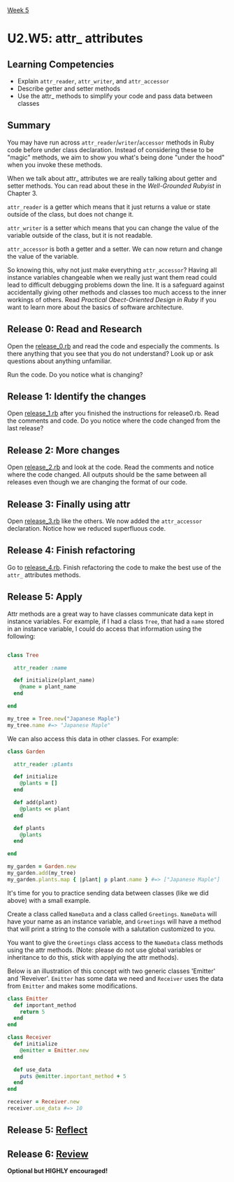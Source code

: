 [Week 5](../)

# U2.W5: attr_ attributes

## Learning Competencies
  - Explain `attr_reader`, `attr_writer`, and `attr_accessor`
  - Describe getter and setter methods
  - Use the attr_ methods to simplify your code and pass data between classes

## Summary

You may have run across `attr_reader`/`writer`/`accessor` methods in Ruby code before under class declaration. Instead of considering these to be "magic" methods, we aim to show you what's being done "under the hood" when you invoke these methods.

When we talk about attr_ attributes we are really talking about getter and setter methods. You can read about these in the *Well-Grounded Rubyist* in Chapter 3.

`attr_reader` is a getter which means that it just returns a value or state outside of the class, but does not change it.

`attr_writer` is a setter which means that you can change the value of the variable outside of the class, but it is not readable.

`attr_accessor` is both a getter and a setter. We can now return and change the value of the variable.

So knowing this, why not just make everything `attr_accessor`? Having all instance variables changeable when we really just want them read could lead to difficult debugging problems down the line. It is a safeguard against accidentally giving other methods and classes too much access to the inner workings of others. Read *Practical Obect-Oriented Design in Ruby* if you want to learn more about the basics of software architecture.

## Release 0: Read and Research

Open the [release_0.rb](release_0.rb) and read the code and especially the comments. Is there anything that you see that you do not understand? Look up or ask questions about anything unfamiliar.

Run the code. Do you notice what is changing?

## Release 1: Identify the changes

Open [release_1.rb](release_1.rb) after you finished the instructions for release0.rb. Read the comments and code. Do you notice where the code changed from the last release?

## Release 2: More changes

Open [release_2.rb](release_2.rb) and look at the code. Read the comments and notice where the code changed. All outputs should be the same between all releases even though we are changing the format of our code.

## Release 3: Finally using attr

Open [release_3.rb](release_3.rb) like the others. We now added the `attr_accessor` declaration. Notice how we reduced superfluous code.

## Release 4: Finish refactoring

Go to [release_4.rb](release_4.rb). Finish refactoring the code to make the best use of the `attr_` attributes methods.

## Release 5: Apply

Attr methods are a great way to have classes communicate data kept in instance variables. For example, if I had a class `Tree`, that had a `name` stored in an instance variable, I could do access that information using the following:

```ruby

class Tree

  attr_reader :name

  def initialize(plant_name)
    @name = plant_name
  end

end

my_tree = Tree.new("Japanese Maple")
my_tree.name #=> "Japanese Maple"
```

We can also access this data in other classes. For example:

```ruby
class Garden

  attr_reader :plants

  def initialize
    @plants = []
  end

  def add(plant)
    @plants << plant
  end

  def plants
    @plants
  end

end

my_garden = Garden.new
my_garden.add(my_tree)
my_garden.plants.map { |plant| p plant.name } #=> ["Japanese Maple"]
```

It's time for you to practice sending data between classes (like we did above) with a small example.

Create a class called `NameData` and a class called `Greetings`. `NameData` will have your name as an instance variable, and `Greetings` will have a method that will print a string to the console with a salutation customized to you.

You want to give the `Greetings` class access to the `NameData` class methods using the attr methods. (Note: please do not use global variables or inheritance to do this, stick with applying the attr methods).

Below is an illustration of this concept with two generic classes 'Emitter' and 'Reveiver'.  `Emitter` has some data we need and `Receiver` uses the data from `Emitter` and makes some modifications.

```ruby
class Emitter
  def important_method
    return 5
  end
end

class Receiver
  def initialize
    @emitter = Emitter.new
  end

  def use_data
    puts @emitter.important_method + 5
  end
end

receiver = Receiver.new
receiver.use_data #=> 10

```

## Release 5: [Reflect](https://github.com/Devbootcamp/phase-0-handbook/blob/master/coding-references/reflection-guidelines.md)

## Release 6: [Review](https://github.com/Devbootcamp/phase-0-handbook/blob/master/coding-references/review.md)
**Optional but HIGHLY encouraged!**
